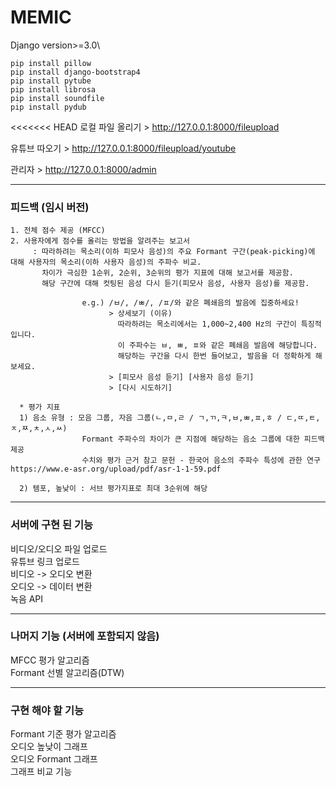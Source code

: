 # MEMIC

Django version>=3.0\
```
pip install pillow
pip install django-bootstrap4
pip install pytube
pip install librosa
pip install soundfile
pip install pydub
```

<<<<<<< HEAD
로컬 파일 올리기 > http://127.0.0.1:8000/fileupload <p>
유튜브 따오기 > http://127.0.0.1:8000/fileupload/youtube <p>
관리자 > http://127.0.0.1:8000/admin

--------

### 피드백 (임시 버전)
```
1. 전체 점수 제공 (MFCC)
2. 사용자에게 점수를 올리는 방법을 알려주는 보고서
     : 따라하려는 목소리(이하 피모사 음성)의 주요 Formant 구간(peak-picking)에 대해 사용자의 목소리(이하 사용자 음성)의 주파수 비교.
       차이가 극심한 1순위, 2순위, 3순위의 평가 지표에 대해 보고서를 제공함.
       해당 구간에 대해 컷팅된 음성 다시 듣기(피모사 음성, 사용자 음성)를 제공함.

                e.g.) /ㅂ/, /ㅃ/, /ㅍ/와 같은 폐쇄음의 발음에 집중하세요!
                      > 상세보기 (이유)
                        따라하려는 목소리에서는 1,000~2,400 Hz의 구간이 특징적입니다.
                        이 주파수는 ㅂ, ㅃ, ㅍ와 같은 폐쇄음 발음에 해당합니다.
                        해당하는 구간을 다시 한번 들어보고, 발음을 더 정확하게 해보세요.
                      > [피모사 음성 듣기] [사용자 음성 듣기]
                      > [다시 시도하기]

  * 평가 지표
  1) 음소 유형 : 모음 그룹, 자음 그룹(ㄴ,ㅁ,ㄹ / ㄱ,ㄲ,ㅋ,ㅂ,ㅃ,ㅍ,ㅎ / ㄷ,ㄸ,ㅌ,ㅈ,ㅉ,ㅊ,ㅅ,ㅆ)
                Formant 주파수의 차이가 큰 지점에 해당하는 음소 그룹에 대한 피드백 제공
                수치와 평가 근거 참고 문헌 - 한국어 음소의 주파수 특성에 관한 연구 https://www.e-asr.org/upload/pdf/asr-1-1-59.pdf

  2) 템포, 높낮이 : 서브 평가지표로 최대 3순위에 해당
```

--------

### 서버에 구현 된 기능

비디오/오디오 파일 업로드\
유튜브 링크 업로드\
비디오 -> 오디오 변환\
오디오 -> 데이터 변환\
녹음 API

--------

### 나머지 기능 (서버에 포함되지 않음)
MFCC 평가 알고리즘\
Formant 선별 알고리즘(DTW)

--------

### 구현 해야 할 기능
Formant 기준 평가 알고리즘\
오디오 높낮이 그래프\
오디오 Formant 그래프\
그래프 비교 기능
